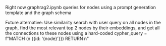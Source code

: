 Right now graphrag2.ipynb queries for nodes using a prompt generation template
and the graph schema 

Future alternative: Use similarity search with user query on all nodes in the graph, find the most relevant 
top 2 nodes by their embeddings, and get all the connections to these nodes using a hard-coded
    cypher_query = f"MATCH (n {{id: '{node}'}}) RETURN n"